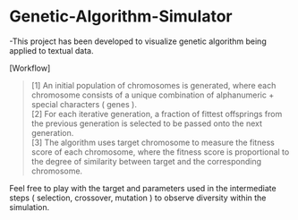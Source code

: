 # Genetic-Algorithm-Simulator

-This project has been developed to visualize genetic algorithm being applied to textual data.

[Workflow]
> [1] An initial population of chromosomes is generated, where each chromosome consists of a unique combination of alphanumeric + special characters ( genes ). \
> [2] For each iterative generation, a fraction of fittest offsprings from the previous generation is selected to be passed onto the next generation. \
> [3] The algorithm uses target chromosome to measure the fitness score of each chromosome, where the fitness score is proportional to the degree of similarity between target and the corresponding chromosome.

Feel free to play with the target and parameters used in the intermediate steps ( selection, crossover, mutation ) to observe diversity within the simulation.
